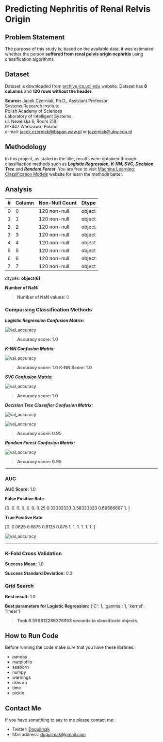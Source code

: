 
# Predicting Nephritis of Renal Relvis Origin

## Problem Statement

The purpose of this study is; based on the available data, it was estimated whether the person **suffered from renal pelvis origin nephritis** using classification algorithms.

## Dataset

Dataset is downloaded from [archive.ics.uci.edu](https://archive.ics.uci.edu/ml/datasets/Acute+Inflammations) website. Dataset has **8 columns** and **120 rows without the header**.

**Source:**
Jacek Czerniak, Ph.D., Assistant Professor  
Systems Research Institute  
Polish Academy of Sciences  
Laboratory of Intelligent Systems  
ul. Newelska 6, Room 218  
01-447 Warszawa, Poland  
e-mail: jacek.czerniak@ibspan.waw.pl or jczerniak@ukw.edu.pl

## Methodology

In this project, as stated in the title, results were obtained through classifiaction methods such as ***Logistic Regression, K-NN, SVC, Decision Tree*** and ***Random Forest***.  You are free to visit [Machine Learning: Classification Models](https://medium.com/fuzz/machine-learning-classification-models-3040f71e2529) website for learn the methods better.

## Analysis

| # | Column | Non-Null Count | Dtype |
|--|--|--|--|
| 0 | 0 | 120 non-null | object
| 1 | 1 | 120 non-null | object
| 2 | 2 | 120 non-null | object
| 3 | 3 | 120 non-null | object
| 4 | 4 | 120 non-null | object
| 5 | 5 | 120 non-null | object
| 6 | 6 | 120 non-null | object
| 7 | 7 | 120 non-null | object

dtypes: **object(8)**

**Number of NaN:**

> **Number of NaN values:**   0 

### Comparsing Classification Methods

***Logistic Regression Confusion Matrix:***

![val_accuracy](Plots/logistic_regression_classifier_cm.png)

> **Accuracy score: 1.0**

***K-NN Confusion Matrix:***

![val_accuracy](Plots/knn_classifier_cm.png)

> **Accuracy score: 1.0**
> **K-NN Score: 1.0**

***SVC Confusion Matrix:***

![val_accuracy](Plots/svc_classifier_cm.png)

> **Accuracy score: 1.0**

***Decision Tree Classifier Confusion Matrix:***

![val_accuracy](Plots/desicion_tree_classifier_cm.png)

![val_accuracy](Plots/desicion_tree.png)

> **Accuracy score: 0.95**

***Random Forest Confusion Matrix:***

![val_accuracy](Plots/random_forest_classifier_cm.png)

> **Accuracy score: 0.95**

---

### AUC

**AUC Score:**
1.0

**False Positive Rate**
 
 [0. 0. 0. 0. 0. 0.
 0.25       0.33333333 0.58333333 0.66666667 1. ]

**True Positive Rate**

 [0. 0.0625 0.6875 0.8125 0.875  1. 1. 1. 1. 1. 1. ]

![val_accuracy](Plots/roc_graph.png)

---

### K-Fold Cross Validation

**Success Mean:**
 1.0
 
**Success Standard Deviation:**
0.0

### Grid Search

**Best result:**
 1.0
 
**Best parameters for Logistic Regression:**
{'C': 1, 'gamma': 1, 'kernel': 'linear'}
 
> **Took 6.556812286376953 seconds to classificate objects.**

## How to Run Code

Before running the code make sure that you have these libraries:

 - pandas 
 - matplotlib
 - seaborn
 - numpy
 - warnings
 - sklearn
 - time
 - pickle
    
## Contact Me

If you have something to say to me please contact me: 

 - Twitter: [Doguilmak](https://twitter.com/Doguilmak) 
 - Mail address: doguilmak@gmail.com
 
